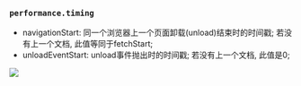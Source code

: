 ### `performance.timing`

* navigationStart: 同一个浏览器上一个页面卸载(unload)结束时的时间戳; 若没有上一个文档, 此值等同于fetchStart;
* unloadEventStart: unload事件抛出时的时间戳; 若没有上一个文档, 此值是0;

![](https://databasing.oss-cn-beijing.aliyuncs.com/markdown/20200324082529.png)